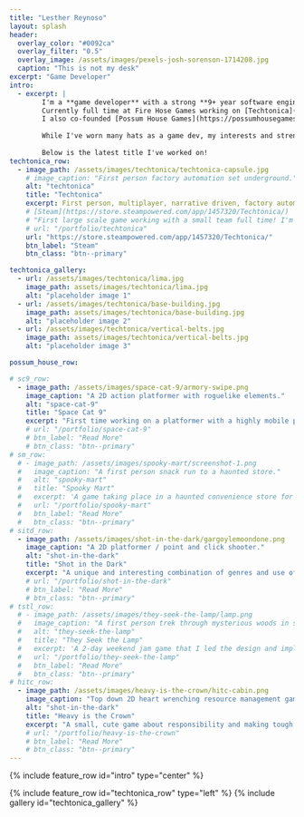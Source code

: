 ```yaml
---
title: "Lesther Reynoso"
layout: splash
header:
  overlay_color: "#0092ca"
  overlay_filter: "0.5"
  overlay_image: /assets/images/pexels-josh-sorenson-1714208.jpg
  caption: "This is not my desk"
excerpt: "Game Developer"
intro: 
  - excerpt: |
        I'm a **game developer** with a strong **9+ year software engineering** background.
        Currently full time at Fire Hose Games working on [Techtonica](https://store.steampowered.com/app/1457320/Techtonica/). 
        I also co-founded [Possum House Games](https://possumhousegames.com/) handling all things logistics. 
        
        While I've worn many hats as a game dev, my interests and strengths lie as a **generalist programmer**, primarily in implementing **gameplay systems and mechanics**.
        
        Below is the latest title I've worked on! 
techtonica_row:
  - image_path: /assets/images/techtonica/techtonica-capsule.jpg
    # image_caption: "First person factory automation set underground."
    alt: "techtonica"
    title: "Techtonica"
    excerpt: First person, multiplayer, narrative driven, factory automation game set in an underground voxel world with terrain manipulation.
    # [Steam](https://store.steampowered.com/app/1457320/Techtonica/)
    # "First large scale game working with a small team full time! I'm a big fan of the factory automation genre so this game is incredible to help develop."
    # url: "/portfolio/techtonica"
    url: "https://store.steampowered.com/app/1457320/Techtonica/"
    btn_label: "Steam"
    btn_class: "btn--primary"

techtonica_gallery:
  - url: /assets/images/techtonica/lima.jpg
    image_path: assets/images/techtonica/lima.jpg
    alt: "placeholder image 1"
  - url: /assets/images/techtonica/base-building.jpg
    image_path: assets/images/techtonica/base-building.jpg
    alt: "placeholder image 2"
  - url: /assets/images/techtonica/vertical-belts.jpg
    image_path: assets/images/techtonica/vertical-belts.jpg
    alt: "placeholder image 3"

possum_house_row:

# sc9_row:
  - image_path: /assets/images/space-cat-9/armory-swipe.png
    image_caption: "A 2D action platformer with roguelike elements."
    alt: "space-cat-9"
    title: "Space Cat 9"
    excerpt: "First time working on a platformer with a highly mobile player. Can confirm, it's hard to get that feel right. Though I think having the main protagonist be a cat fighting a host of mice in their machines aboard a procedurally generated spaceship kind of makes it better."
    # url: "/portfolio/space-cat-9"
    # btn_label: "Read More"
    # btn_class: "btn--primary"
# sm_row:
  # - image_path: /assets/images/spooky-mart/screenshot-1.png
  #   image_caption: "A first person snack run to a haunted store."
  #   alt: "spooky-mart"
  #   title: "Spooky Mart"
  #   excerpt: 'A game taking place in a haunted convenience store for the purpose of exploring the concept of repayable experiences in small spaces. Inspired by the challenges in open world games referred to as "Ubisoft Towers".'
  #   url: "/portfolio/spooky-mart"
  #   btn_label: "Read More"
  #   btn_class: "btn--primary"
# sitd_row:
  - image_path: /assets/images/shot-in-the-dark/gargoylemoondone.png
    image_caption: "A 2D platformer / point and click shooter."
    alt: "shot-in-the-dark"
    title: "Shot in the Dark"
    excerpt: "A unique and interesting combination of genres and use of only 3 colors. This game only gets harder with each new level. My first deep dive into the Construct 3 game engine. Found it pretty cool though getting Construct 3 to play nice with Steam was a bit of a hassle. Hope to port this bad boy to Unity someday."
    # url: "/portfolio/shot-in-the-dark"
    # btn_label: "Read More"
    # btn_class: "btn--primary"
# tstl_row:
  # - image_path: /assets/images/they-seek-the-lamp/lamp.png
  #   image_caption: "A first person trek through mysterious woods in search for a way out."
  #   alt: "they-seek-the-lamp"
  #   title: "They Seek the Lamp"
  #   excerpt: 'A 2-day weekend jam game that I led the design and implementation of. The team credited me as "Project Dad" in the game. I left them alone for too long on the credits section.'
  #   url: "/portfolio/they-seek-the-lamp"
  #   btn_label: "Read More"
  #   btn_class: "btn--primary"
# hitc_row:
  - image_path: /assets/images/heavy-is-the-crown/hitc-cabin.png
    image_caption: "Top down 2D heart wrenching resource management game."
    alt: "shot-in-the-dark"
    title: "Heavy is the Crown"
    excerpt: "A small, cute game about responsibility and making tough choices. You maintain a flock of sheep and decide how you spend your day's earnings. Feed the family, yourself, or buy more sheep. Tough choices."
    # url: "/portfolio/heavy-is-the-crown"
    # btn_label: "Read More"
    # btn_class: "btn--primary"
---
```


{% include feature_row id="intro" type="center" %}

{% include feature_row id="techtonica_row" type="left" %}
{% include gallery id="techtonica_gallery" %}

<!-- 
<style>
    .column-container {
        display: flex;
        justify-content: space-between;
    }

    .column {
        width: 30%;
        list-style-type: none;
        padding: 0;
        text-align: center;
        font-size: 13.5px
    }

    .column li {
        margin: 5px 0;        
    }
    .p {
      font-size: 13.5px
    }
</style>

<div class="column-container">
  <ul class="column">
      <li>Player Controller</li>
      <li>Conveyor Belts</li>
      <li>Input Handling</li>
  </ul>

  <ul class="column">
      <li>Menus and HUD</li>
      <li>Multiplayer</li>
      <li>Building and Snapping</li>
  </ul>

  <ul class="column">
      <li>FMOD Audio Integration</li>
      <li>Machine Functionality</li>
      <li>Player Equipment</li>
  </ul>
</div>

<p style="font-size: 13.5px">
After spending a year deep diving into development pipelines, game production, and other independent studio responsibilities I decided that I would prefer focusing my skills on my programming efforts rather than running an entire studio. That’s when I joined Fire Hose Games as a generalist gameplay engineer working on Techtonica for 3 years through early access and release.
</p>

{ include video id="Wfb8XGpAkHY" provider="youtube" %} 

<p style="font-size: 13.5px">
While I was working full time as a embedded hardware engineer, my passion for learning game development I was hired on as a contractor for the late stage development of the game to hlep bring it to release. 
</p> -->


<!-- { include video id="dDXaM2JzQO8" provider="youtube" %} -->

<!-- 
<p style="font-size: 13.5px">
After joining the local game development community, I found myself at my first collaborative game jam where I found a team I would go on to work with throughout the next few years. Heavy is the Crown is the game we made in 48 hours.
</p> -->
